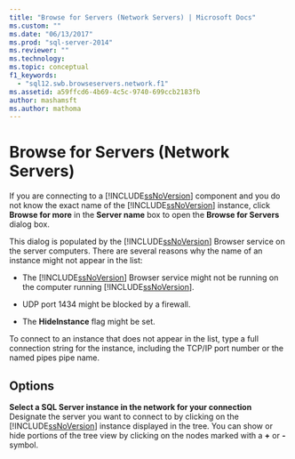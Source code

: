 ```yaml
---
title: "Browse for Servers (Network Servers) | Microsoft Docs"
ms.custom: ""
ms.date: "06/13/2017"
ms.prod: "sql-server-2014"
ms.reviewer: ""
ms.technology:
ms.topic: conceptual
f1_keywords: 
  - "sql12.swb.browseservers.network.f1"
ms.assetid: a59ffcd6-4b69-4c5c-9740-699ccb2183fb
author: mashamsft
ms.author: mathoma
---
```

# Browse for Servers (Network Servers)
  If you are connecting to a [!INCLUDE[ssNoVersion](../includes/ssnoversion-md.md)] component and you do not know the exact name of the [!INCLUDE[ssNoVersion](../includes/ssnoversion-md.md)] instance, click **Browse for more** in the **Server name** box to open the **Browse for Servers** dialog box.  
  
 This dialog is populated by the [!INCLUDE[ssNoVersion](../includes/ssnoversion-md.md)] Browser service on the server computers. There are several reasons why the name of an instance might not appear in the list:  
  
-   The [!INCLUDE[ssNoVersion](../includes/ssnoversion-md.md)] Browser service might not be running on the computer running [!INCLUDE[ssNoVersion](../includes/ssnoversion-md.md)].  
  
-   UDP port 1434 might be blocked by a firewall.  
  
-   The **HideInstance** flag might be set.  
  
 To connect to an instance that does not appear in the list, type a full connection string for the instance, including the TCP/IP port number or the named pipes pipe name.  
  
## Options  
 **Select a SQL Server instance in the network for your connection**  
 Designate the server you want to connect to by clicking on the [!INCLUDE[ssNoVersion](../includes/ssnoversion-md.md)] instance displayed in the tree. You can show or hide portions of the tree view by clicking on the nodes marked with a **+** or **-** symbol.  
  
  
